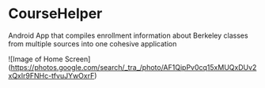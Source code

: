 # CourseHelper
Android App that compiles enrollment information about Berkeley classes from multiple sources into one cohesive application

![Image of Home Screen]
(https://photos.google.com/search/_tra_/photo/AF1QipPv0cq15xMUQxDUv2xQxIr9FNHc-tfvuJYwOxrF)
